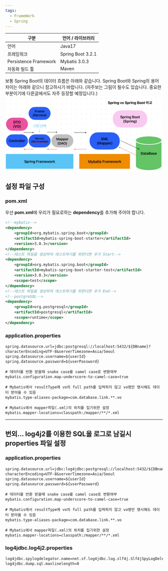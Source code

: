 ```yaml
---
tags:
  - FrameWork
  - Spring
---
```


| 구분                    | 언어 / 라이브러리        |
| --------------------- | ----------------- |
| 언어                    | Java17            |
| 프레임워크                 | Spring Boot 3.2.1 |
| Persistence Framework | Mybatis 3.0.3     |
| 자동화 빌드 툴              | Maven             |

보통 Spring Boot의 데이터 흐름은 아래와 같습니다.
Spring Boot와 Spring의 용어 차이는 아래와 같으니 참고하시기 바랍니다.
(자주보는 그림이 될수도 있습니다. 중요한 부분이기에 다른글에서도 자주 등장할 예정입니다.)
![](https://github.com/SubiYoon/SubiYoon.github.io/blob/main/Attached%20File/스크린샷%202024-01-13%20오후%202.24.18.png?raw=true)

## 설정 파일 구성

### pom.xml
우선 **pom.xml**에 우리가 필요로하는 **dependency**를 추가해 주어야 합니다.
```xml
<!--mybatis-->
<dependency>  
    <groupId>org.mybatis.spring.boot</groupId>  
    <artifactId>mybatis-spring-boot-starter</artifactId>  
    <version>3.0.3</version>  
</dependency>
<!--테스트 파일을 생성하여 테스트하기를 위한다면 추가 Start-->
<dependency>  
    <groupId>org.mybatis.spring.boot</groupId>  
    <artifactId>mybatis-spring-boot-starter-test</artifactId>  
    <version>3.0.3</version>  
    <scope>test</scope>  
</dependency>
<!--테스트 파일을 생성하여 테스트하기를 위한다면 추가 End-->
<!--postgreSQL-->
<dependency>  
    <groupId>org.postgresql</groupId>  
    <artifactId>postgresql</artifactId>  
    <scope>runtime</scope>  
</dependency>
```

### application.properties
```properties
spring.datasource.url=jdbc:postgresql://localhost:5432/${DBname}?characterEncoding=UTF-8&serverTimezone=Asia/Seoul
spring.datasource.username=${userId}
spring.datasource.password=${userPassword}  

# 데이터를 반환 받을때 snake case를 camel case로 변환여부
mybatis.configuration.map-underscore-to-camel-case=true  

# Mybatis에서 resultType에 vo의 full path를 입력하지 않고 vo명만 명시해도 데이터 받아올 수 있음
mybatis.type-aliases-package=com.database.link.**.vo

# Mybatis에서 mapper파일(.xml)의 위치를 집기위한 설정
mybatis.mapper-locations=classpath:/mapper/**/*.xml
```

---
## 번외... log4j2를 이용한 SQL을 로그로 남길시 properties 파일 설정
### application.properties
```properties
spring.datasource.url=jdbc:log4jdbc:postgresql://localhost:5432/${DBname}?characterEncoding=UTF-8&serverTimezone=Asia/Seoul
spring.datasource.username=${userId}
spring.datasource.password=${userPassword}  

# 데이터를 반환 받을때 snake case를 camel case로 변환여부
mybatis.configuration.map-underscore-to-camel-case=true  

# Mybatis에서 resultType에 vo의 full path를 입력하지 않고 vo명만 명시해도 데이터 받아올 수 있음
mybatis.type-aliases-package=com.database.link.**.vo

# Mybatis에서 mapper파일(.xml)의 위치를 집기위한 설정
mybatis.mapper-locations=classpath:/mapper/**/*.xml
```

### log4jdbc.log4j2.properties
```properties
log4jdbc.spylogdelegator.name=net.sf.log4jdbc.log.slf4j.Slf4jSpyLogDelegator
log4jdbc.dump.sql.maxlinelength=0
```
